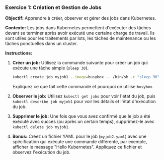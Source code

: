 ### Exercice 1: Création et Gestion de Jobs

**Objectif:** Apprendre à créer, observer et gérer des jobs dans Kubernetes.

**Contexte:** Les jobs dans Kubernetes permettent d'exécuter des tâches devant se terminer après avoir exécuté une certaine charge de travail. Ils sont utiles pour les traitements par lots, les tâches de maintenance ou les tâches ponctuelles dans un cluster.

**Instructions:**

1. **Créer un job:** Utilisez la commande suivante pour créer un job qui exécute une tâche simple (`sleep 30`).
   ```bash
   kubectl create job myjob1 --image=busybox -- /bin/sh -c "sleep 30"
   ```
   Expliquez ce que fait cette commande et pourquoi on utilise `busybox`.

2. **Observer le job:** Utilisez `kubectl get jobs` pour voir l'état du job, puis `kubectl describe job myjob1` pour voir les détails et l'état d'exécution du job.

3. **Supprimer le job:** Une fois que vous avez confirmé que le job a été exécuté avec succès (ou après un certain temps), supprimez-le avec `kubectl delete job myjob1`.

4. **Bonus:** Créez un fichier YAML pour le job (`myjob2.yaml`) avec une spécification qui exécute une commande différente, par exemple, afficher le message "Hello Kubernetes". Appliquez ce fichier et observez l'exécution du job.

